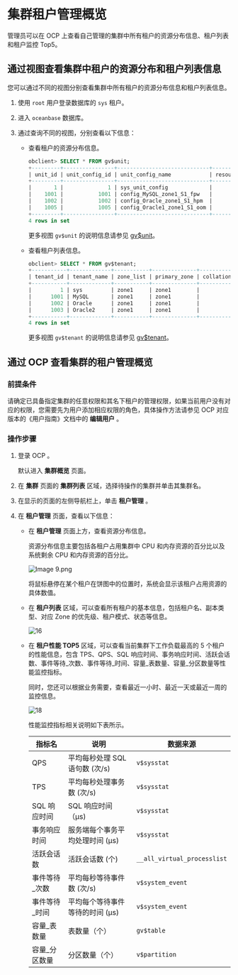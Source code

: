 # 集群租户管理概览

管理员可以在 OCP 上查看自己管理的集群中所有租户的资源分布信息、租户列表和租户监控 Top5。

## 通过视图查看集群中租户的资源分布和租户列表信息

您可以通过不同的视图分别查看集群中所有租户的资源分布信息和租户列表信息。

1. 使用 `root` 用户登录数据库的 `sys` 租户。

2. 进入 `oceanbase` 数据库。

3. 通过查询不同的视图，分别查看以下信息：

   * 查看租户的资源分布信息。

     ```sql
     obclient> SELECT * FROM gv$unit;
     +---------+----------------+-----------------------------+------------------+------------------------+-------+-----------+-------------+----------------+----------+---------------------+-----------------------+---------+---------+-------------+-------------+----------+----------+---------------+---------------------+
     | unit_id | unit_config_id | unit_config_name            | resource_pool_id | resource_pool_name     | zone  | tenant_id | tenant_name | svr_ip         | svr_port | migrate_from_svr_ip | migrate_from_svr_port | max_cpu | min_cpu | max_memory  | min_memory  | max_iops | min_iops | max_disk_size | max_session_num     |
     +---------+----------------+-----------------------------+------------------+------------------------+-------+-----------+-------------+----------------+----------+---------------------+-----------------------+---------+---------+-------------+-------------+----------+----------+---------------+---------------------+
     |       1 |              1 | sys_unit_config             |                1 | sys_pool               | zone1 |         1 | sys         | xx.xx.xx.217 |     2882 |                     |                     0 |       5 |     2.5 | 16106127360 | 12884901888 |    10000 |     5000 |  179593805824 | 9223372036854775807 |
     |    1001 |           1001 | config_MySQL_zone1_S1_fpw   |             1001 | pool_MySQL_zone1_fpw   | zone1 |      1001 | MySQL       | xx.xx.xx.217 |     2882 |                     |                     0 |     1.5 |     1.5 |  6442450944 |  6442450944 |     1250 |     1250 |  536870912000 |                 375 |
     |    1002 |           1002 | config_Oracle_zone1_S1_hpm  |             1002 | pool_Oracle_zone1_hpm  | zone1 |      1002 | Oracle      | xx.xx.xx.217 |     2882 |                     |                     0 |     1.5 |     1.5 |  6442450944 |  6442450944 |     1250 |     1250 |  536870912000 |                 375 |
     |    1005 |           1005 | config_Oracle1_zone1_S1_oom |             1005 | pool_Oracle1_zone1_oom | zone1 |      1003 | Oracle2     | xx.xx.xx.217 |     2882 |                     |                     0 |     1.5 |     1.5 |  6442450944 |  6442450944 |     1250 |     1250 |  536870912000 |                 375 |
     +---------+----------------+-----------------------------+------------------+------------------------+-------+-----------+-------------+----------------+----------+---------------------+-----------------------+---------+---------+-------------+-------------+----------+----------+---------------+---------------------+
     4 rows in set
     ```

     更多视图 `gv$unit` 的说明信息请参见 [gv$unit](../../12.reference-guide/1.system-views/2.performance-views/43.gv-unit.md)。

   * 查看租户列表信息。

     ```sql
     obclient> SELECT * FROM gv$tenant;
     +-----------+-------------+-----------+--------------+----------------+---------------+-----------+---------------+
     | tenant_id | tenant_name | zone_list | primary_zone | collation_type | info          | read_only | locality      |
     +-----------+-------------+-----------+--------------+----------------+---------------+-----------+---------------+
     |         1 | sys         | zone1     | zone1        |              0 | system tenant |         0 | FULL{1}@zone1 |
     |      1001 | MySQL       | zone1     | zone1        |              0 |               |         0 | FULL{1}@zone1 |
     |      1002 | Oracle      | zone1     | zone1        |              0 |               |         0 | FULL{1}@zone1 |
     |      1003 | Oracle2     | zone1     | zone1        |              0 |               |         0 | FULL{1}@zone1 |
     +-----------+-------------+-----------+--------------+----------------+---------------+-----------+---------------+
     4 rows in set
     ```

     更多视图 `gv$tenant` 的说明信息请参见 [gv$tenant](../../12.reference-guide/1.system-views/2.performance-views/40.gv-tenant.md)。

## 通过 OCP 查看集群的租户管理概览

### 前提条件

请确定已具备指定集群的任意权限和其名下租户的管理权限，如果当前用户没有对应的权限，您需要先为用户添加相应权限的角色，具体操作方法请参见 OCP 对应版本的《用户指南》文档中的 **编辑用户** 。

### 操作步骤

1. 登录 OCP 。

   默认进入 **集群概览** 页面。

2. 在 **集群** 页面的 **集群列表** 区域，选择待操作的集群并单击其集群名。

3. 在显示的页面的左侧导航栏上，单击 **租户管理** 。

4. 在 **租户管理** 页面，查看以下信息：

   * 在 **租户管理** 页面上方，查看资源分布信息。

     资源分布信息主要包括各租户占用集群中 CPU 和内存资源的百分比以及系统剩余 CPU 和内存资源的百分比。

     ![Image 9.png](https://help-static-aliyun-doc.aliyuncs.com/assets/img/zh-CN/4772988061/p199880.png "Image 9.png")

     将鼠标悬停在某个租户在饼图中的位置时，系统会显示该租户占用资源的具体数值。

   * 在 **租户列表** 区域，可以查看所有租户的基本信息，包括租户名、副本类型、对应 Zone 的优先级、租户模式、状态等信息。

     ![16](https://help-static-aliyun-doc.aliyuncs.com/assets/img/zh-CN/4772988061/p200733.png)

   * 在 **租户性能 TOP5** 区域，可以查看当前集群下工作负载最高的 5 个租户的性能信息，包含 TPS、QPS、SQL 响应时间、事务响应时间、活跃会话数、事件等待_次数、事件等待_时间、容量_表数量、容量_分区数量等性能监控指标。

     同时，您还可以根据业务需要，查看最近一小时、最近一天或最近一周的监控信息。

     ![18](https://help-static-aliyun-doc.aliyuncs.com/assets/img/zh-CN/4772988061/p200735.png)

     性能监控指标相关说明如下表所示。

     |   指标名    |          说明          |            数据来源             |
     |----------|----------------------|-----------------------------|
     | QPS      | 平均每秒处理 SQL 语句数 (次/s) | `v$sysstat`                 |
     | TPS      | 平均每秒处理事务数 (次/s)      | `v$sysstat`                 |
     | SQL 响应时间 | SQL 响应时间 （μs)        | `v$sysstat`                 |
     | 事务响应时间   | 服务端每个事务平均处理时间 (μs)   | `v$sysstat`                 |
     | 活跃会话数    | 活跃会话数 (个)            | `__all_virtual_processlist` |
     | 事件等待_次数  | 平均每秒等待事件数 (次/s)      | `v$system_event`            |
     | 事件等待_时间  | 平均每个等待事件等待的时间 (μs)   | `v$system_event`            |
     | 容量_表数量   | 表数量（个）               | `gv$table`                  |
     | 容量_分区数量  | 分区数量（个）              | `v$partition`               |
